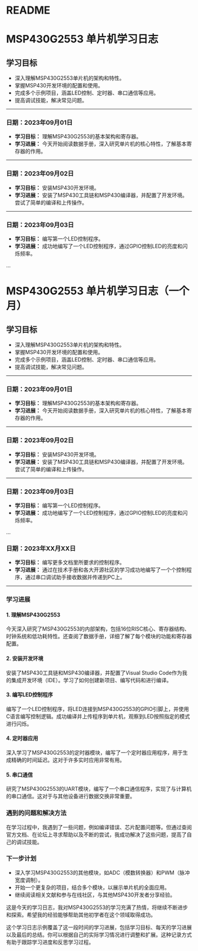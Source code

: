 # README

# MSP430G2553 单片机学习日志

## 学习目标

- 深入理解MSP430G2553单片机的架构和特性。
- 掌握MSP430开发环境的配置和使用。
- 完成多个示例项目，涵盖LED控制、定时器、串口通信等应用。
- 提高调试技能，解决常见问题。

---

### 日期：2023年09月01日

- **学习目标：** 理解MSP430G2553的基本架构和寄存器。
- **学习进展：** 今天开始阅读数据手册，深入研究单片机的核心特性，了解基本寄存器的作用。

---

### 日期：2023年09月02日

- **学习目标：** 安装MSP430开发环境。
- **学习进展：** 安装了MSP430工具链和MSP430编译器，并配置了开发环境。尝试了简单的编译和上传操作。

---

### 日期：2023年09月03日

- **学习目标：** 编写第一个LED控制程序。
- **学习进展：** 成功地编写了一个LED控制程序，通过GPIO控制LED的亮度和闪烁频率。

...

# MSP430G2553 单片机学习日志（一个月）

## 学习目标

- 深入理解MSP430G2553单片机的架构和特性。
- 掌握MSP430开发环境的配置和使用。
- 完成多个示例项目，涵盖LED控制、定时器、串口通信等应用。
- 提高调试技能，解决常见问题。

---

### 日期：2023年09月01日

- **学习目标：** 理解MSP430G2553的基本架构和寄存器。
- **学习进展：** 今天开始阅读数据手册，深入研究单片机的核心特性，了解基本寄存器的作用。

---

### 日期：2023年09月02日

- **学习目标：** 安装MSP430开发环境。
- **学习进展：** 安装了MSP430工具链和MSP430编译器，并配置了开发环境。尝试了简单的编译和上传操作。

---

### 日期：2023年09月03日

- **学习目标：** 编写第一个LED控制程序。
- **学习进展：** 成功地编写了一个LED控制程序，通过GPIO控制LED的亮度和闪烁频率。

...

### 日期：2023年XX月XX日

- **学习目标：** 编写更多文档里所要求的控制程序。
- **学习进展：** 通过在技术手册和各大开源社区的学习成功地编写了一个个控制程序，通过串口调试助手接收数据并传递到PC上。
---
### 学习进展

#### 1. 理解MSP430G2553

今天深入研究了MSP430G2553的内部架构，包括16位RISC核心、寄存器结构、时钟系统和低功耗特性。还查阅了数据手册，详细了解了每个模块的功能和寄存器配置。

#### 2. 安装开发环境

安装了MSP430工具链和MSP430编译器，并配置了Visual Studio Code作为我的集成开发环境（IDE）。学习了如何创建新项目、编写代码和进行编译。

#### 3. 编写LED控制程序

编写了一个LED控制程序，将LED连接到MSP430G2553的GPIO引脚上，并使用C语言编写控制逻辑。成功编译并上传程序到单片机，观察到LED按照指定的模式进行闪烁。

#### 4. 定时器应用

深入学习了MSP430G2553的定时器模块，编写了一个定时器应用程序，用于生成精确的时间延迟。这对于许多实时应用非常有用。

#### 5. 串口通信

研究了MSP430G2553的UART模块，编写了一个串口通信程序，实现了与计算机的串口通信。这对于与其他设备进行数据交换非常重要。

### 遇到的问题和解决方法

在学习过程中，我遇到了一些问题，例如编译错误、芯片配置问题等。但通过查阅官方文档、在论坛上寻求帮助以及不断的尝试，我成功解决了这些问题，提高了自己的调试技能。

### 下一步计划

- 深入学习MSP430G2553的其他模块，如ADC（模数转换器）和PWM（脉冲宽度调制）。
- 开始一个更复杂的项目，结合多个模块，以展示单片机的全面应用。
- 继续阅读相关文献和参与在线社区，与其他MSP430开发者分享经验。

这是今天的学习日志，我对MSP430G2553的学习充满了热情，将继续不断进步和探索。希望我的经验能够帮助其他初学者在这个领域取得成功。



这个学习日志示例覆盖了这一段时间的学习进展，包括学习目标、每天的学习进展以及最后的总结。你可以根据自己的实际学习情况进行调整和扩展。这种记录方式有助于跟踪学习进度和反思学习过程。





